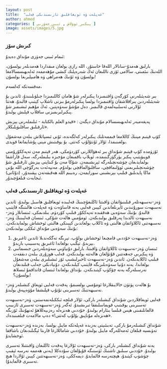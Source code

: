 ```yaml
---
layout: post
title:  "غەپلەت ۋە ئويغاقلىق ئارىسىدىكى قەلب"
author: ahmed
categories: [ پىكىر_ئوۋلاش , ئىبن_جەۋزىي ]
image: assets/images/5.jpg
---
```

### كىرىش سۆز 

ئىمام ئىبنى جەۋزى مۇنداق دەيدۇ:

بارلىق ھەمدۇ-سانالار اللەقا خاستۇر، اللە رازى بولغان مىقداردا ھەمدىلەر بولسۇن، اللەنىڭ نىئمىتى، سالامى ئۆزى تاللىغان ئەڭ شەرەپلىك كىشى مۇھەممەد ئەلەيھىسسالامغا بولسۇن ۋە ئۇنىڭ ھەمراھى ۋە ھامىيلىرىغا بولسۇن!

مەقسەتكە كەلسەم،

بىر شەيئىلەرنى كۆرگەن ۋاقتىمىزدا پىكىرلەر شۇ ھامان كاللىمىزدا جىلۋىلىنىدۇ، ئاندىن بۇ شەيئىلەردىن يىراقلاشقان ۋاقتىمىزدا بولسا پىكىرلەرمۇ بىزنى تاشلاپ كېتىپ قالىدۇ، ھەتتا ئۇلارنى ئەسلىيەلمەي قالىمىز. دەل مۇشۇ سەۋەپتىن، ئەڭ مۇھىم ئىشىمىز شۇ پىكىرلىرىمىزنى ساقلاپ قېلىش بولىدۇ.

پەيغەمبەر ئەلەيھىسسالام مۇنداق دېگەن : «قيدو العلم بالكتابة - ئىلىملەرنى يېزىش ئارقىلىق ساقلىۋېلىڭلار».

كۆپ قېتىم مېنىڭ كاللامغا قىممەتلىك پىكىرلەر كەلگەندە، ئۇنى ئىسپاتلاش بىلەن مەشغۇل بولغىنىمدا، ئۇلار ئۇنتۇلۇپ كەتتى. بۇ يوقىتىش مېنى پۇشايمانغا قويدى.

ئۆزۈمدە كۆپ قېتىم شۇنداق بىر ئەھۋاللارنى كۆردۈمكى، ھەر قېتىم مەن تەپەككۇرۇمنى قويىۋېتىپ پىكىر يۈرگۈزگىنىمدە، ئويلاپ باقمىغان مۆجىزە بىلىملەرگە، سەل قاراشقا بولمايدىغان چۈشەنچىلەرگە ئېرىشىمەن. شۇڭا مەن بۇ كىتاپنى يېزىش ئارقىلىق شۇ چۈشەنچىلىرىمنى ئوۋلىماقچى، ساقلىۋالماقچى بولدۇم. مەنپەئەت بەرگۈچى اللە بۇنى ماڭا پايدىلىق قىلىپ بېرىشىنى سورايمەن، رەببىم اللە ھەقىقەتەن يېقىندۇر، (دۇئانى) ئىجابەت قىلغۇچىدۇر.

### غەپلەت ۋە ئويغاقلىق ئارىسىدىكى قەلب

ۋەز-نەسىھەتلەر قىلىنىۋاتقان ۋاقىتتا ئاڭلىغۇچىنىڭ قەلبىدە ئويغاقلىق ھاسىل بولىدۇ، ئاندىن نەسىھەت سورۇنىدىن ئايرىلغاندىن كېيىن قەلبى يەنە قاساۋەت ۋە غەپلەت ھالىتىگە قايتىپ قالىدۇ. بۇنىڭ سەۋەبى ھەققىدە تەپەككۇر قىلىپ كۆردۈم. بىلدىمكى، ئىنسانلار ۋەز-نەسىھەت ئالدىدا پەرقلىق بولىدىكەن. ئومۇمىي ھالەت شۇكى، ئىنسان قەلبىنىڭ ۋەز-نەسىھەتنى ئاڭلاۋاتقان ھالىتى ۋە ئاڭلاپ بولغاندىن كېيىنكى ھالىتى ئوخشاش بولمايدىكەن. بۇنىڭ سەۋەبى مۇنداق ئىككى بولىدىكەن:

1. ۋەز-نەسىھەت خۇددىي قامچىغا ئوخشاش بولۇپ، تېرىگە تەگكەندىلا ئاندىن ئاغىرىق بېرىدۇ. تېگىپ بولغاندا ئاغىرىق پەسىيىپ بارىدۇ.
2. ئىنسان ۋەز-نەسىھەت ئاڭلاۋاتقان ۋاقىتتا، بارلىق دۇنياۋىي سەۋەبلەردىن جىسمانىي ۋە پىكىرىي جەھەتتىن قۇتۇلغان ھالەتتە بولىدىكەن. قەلب ھوزۇرى بىلەن دىققەت قىلىپ ئاڭلايدىكەن. ئاندىن ۋەز-نەسىھەت ئاخىرلىشىپ ئۆز ئىشىلىرى بىلەن مەشغۇل بولغاندا، يەنە دۇنيا سەۋەبلىرىگە قايتىپ كېلىدىكەن. دۇنيادىكى جەلب قىلىدىغان نەرسىلەرگە يەنە چۆكۈپ كېتىدىكەن. بۇنداق بولغاندا ئىنسان قانداقمۇ ئىسلاھ بولسۇن؟!
   

بۇ ھالەت پۈتۈن خالايىقلارغا ئومۇمىي بولسىمۇ، پەقەت قەلبى ئويغاق كىشىلەر ۋەز-نەسىھەتنىڭ تەسىرىنى تۇتۇپ قېلىشقا مۇۋەپپەق بولىدۇ.
   
قەلبى ئويغاقلاردىن شۇنداق كىشىلەر باركى، ئۇلار قىلچە ئىككىلەنمەستىن، ۋەز-نەسىھەت تەسىرىنى يوقىتىپ قويماسلىققا تىرىشىدۇ. ئەگەر ۋەز-نەسىھەت تەسىرى ئازىيىپ قالغانلىقىنى ھېس قىلسا بىئارام بولىدۇ. خۇددىي ھەنزەلە رەزىيەللاھۇ ئەنھۇنىڭ ئۆزىگە «ھەنزەلە مۇناپىق بۇلۇپ كەتتى!»  دەپ مالامەت قىلغىنىدەك.
   
شۇنداق كىشىلەرمۇ باركى، تەبىئىيتى بەزىدە غەپلەتكە مايىل بولسا، بەزىدە ۋەز-نەسىھەت تەۋىسيە قىلغان ئەمەللەرگە مايىل بولىدۇ. خۇددىي شاماللارغا قارىتا ئېگىلىدىغان باشاققا ئوخشايدۇ.
  
يەنە شۇنداق كىشىلەر باركى، ۋەز-نەسىھەت ئۇلارغا پەقەت ئاڭلىغان ۋاقىتتىلا تەسىرى بولىدۇ. خۇددىي سىلىق تاشنىڭ ئۈستىگە قۇيۇلغان سۇدەكلا (يەنى ھەممە نەرسە ئېقىپ چۈشۈپ كېتىدۇ، ھېچنەرسە قالمايدۇ. دېمەككى، ۋەز-نەسىھەتتىن كېيىن ئۇلاردا ھىچ تەسىرى قالمايدۇ).



<style type="text/css" media="screen">
.row {
	direction: rtl !important;
	text-align: justify !important;
	font-family: 'alkatip' !important;
    text-indent: 30px !important;
    font-size: 0.9em;
}
</style>